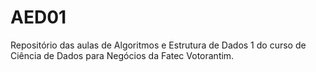 # AED01
Repositório das aulas de Algoritmos e Estrutura de Dados 1 do curso de Ciência de Dados para Negócios da Fatec Votorantim.
